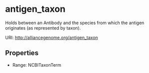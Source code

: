 # antigen_taxon

Holds between an Antibody and the species from which the antigen originates (as represented by taxon).

URI: http://alliancegenome.org/antigen_taxon



<!-- no inheritance hierarchy -->


## Properties

 * Range: NCBITaxonTerm


